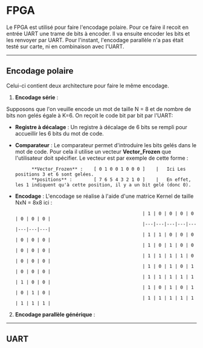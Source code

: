 # FPGA
Le FPGA est utilisé pour faire l'encodage polaire. Pour ce faire il recoit en entrée UART une trame de bits à encoder. Il va ensuite encoder les bits et les renvoyer par UART. Pour l'instant, l'encodage parallèle n'a pas était testé sur carte, ni en combinaison avec l'UART.

---

## Encodage polaire
Celui-ci contient deux architecture pour faire le même encodage.

1. **Encodage série** : 

Supposons que l'on veuille encode un mot de taille N = 8 et de nombre de bits non gelés égale à K=6. On reçoit le code bit par bit par l'UART:
  - **Registre à décalage** : Un registre à décalage de 6 bits se rempli pour accueillir les 6 bits du mot de code.
  - **Comparateur** : Le comparateur permet d'introduire les bits gelés dans le mot de code. Pour cela il utilise un vecteur **Vector_Frozen** que l'utilisateur doit spécifier. Le vecteur est par exemple de cette forme : 
                                                                         
              **Vector_Frozen** :    [ 0 1 0 0 1 0 0 0 ]    |   Ici Les positions 3 et 6 sont gelées.
              **positions** :        [ 7 6 5 4 3 2 1 0 ]    |   En effet, les 1 indiquent qu'à cette position, il y a un bit gelé (donc 0).      
                                                                         
  - **Encodage** : L'encodage se réalise à l'aide d'une matrice Kernel de taille NxN = 8x8 ici : 

                                                       | 1 | 0 | 0 | 0 | 0 | 0 | 0 | 0 |
                                                       |---|---|---|---|---|---|---|---| 
                                                       | 1 | 1 | 0 | 0 | 0 | 0 | 0 | 0 | 
                                                       | 1 | 0 | 1 | 0 | 0 | 0 | 0 | 0 | 
                                                       | 1 | 1 | 1 | 1 | 0 | 0 | 0 | 0 |
                                                       | 1 | 0 | 1 | 0 | 1 | 0 | 0 | 0 |
                                                       | 1 | 1 | 1 | 1 | 1 | 1 | 0 | 0 |
                                                       | 1 | 0 | 1 | 0 | 1 | 0 | 1 | 0 |
                                                       | 1 | 1 | 1 | 1 | 1 | 1 | 1 | 1 |

2. **Encodage parallèle générique** :

---

## UART
